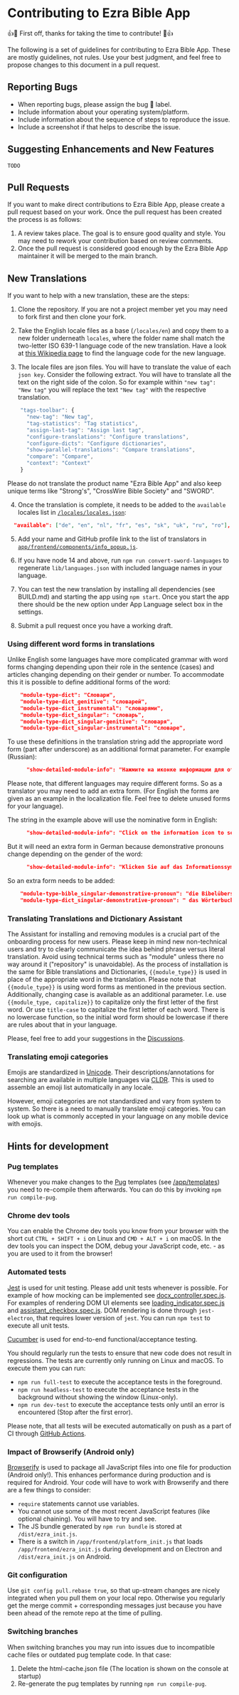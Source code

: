 # Contributing to Ezra Bible App

:+1::tada: First off, thanks for taking the time to contribute! :tada::+1:

The following is a set of guidelines for contributing to Ezra Bible App. These are mostly guidelines, not rules. Use your best judgment, and feel free to propose changes to this document in a pull request.

## Reporting Bugs

* When reporting bugs, please assign the bug 🐞 label.
* Include information about your operating system/platform.
* Include information about the sequence of steps to reproduce the issue.
* Include a screenshot if that helps to describe the issue.

## Suggesting Enhancements and New Features

`TODO`

## Pull Requests

If you want to make direct contributions to Ezra Bible App, please create a pull request based on your work. Once the pull request has been created the process is as follows:

1) A review takes place. The goal is to ensure good quality and style. You may need to rework your contribution based on review comments.
2) Once the pull request is considered good enough by the Ezra Bible App maintainer it will be merged to the main branch.

## New Translations

If you want to help with a new translation, these are the steps:

1) Clone the repository. If you are not a project member yet you may need to fork first and then clone your fork.

2) Take the English locale files as a base (`/locales/en`) and copy them to a new folder underneath `locales`, where the folder name shall match the two-letter ISO 639-1 language code of the new translation. Have a look at [this Wikipedia page](https://en.wikipedia.org/wiki/List_of_ISO_639-1_codes) to find the language code for the new language.

3) The locale files are json files. You will have to translate the value of each `json key`. Consider the following extract. You will have to translate all the text on the right side of the colon. So for example within `"new tag": "New tag"` you will replace the text `"New tag"` with the respective translation.

```javascript
    "tags-toolbar": {
      "new-tag": "New tag",
      "tag-statistics": "Tag statistics",
      "assign-last-tag": "Assign last tag",
      "configure-translations": "Configure translations",
      "configure-dicts": "Configure dictionaries",
      "show-parallel-translations": "Compare translations",
      "compare": "Compare",
      "context": "Context"
    }
```

Please do not translate the product name "Ezra Bible App" and also keep unique terms like "Strong's", "CrossWire Bible Society" and "SWORD".

4) Once the translation is complete, it needs to be added to the `available` locales list in [`/locales/locales.json`](https://github.com/ezra-bible-app/ezra-bible-app/blob/master/locales/locales.json):
```json
  "available": ["de", "en", "nl", "fr", "es", "sk", "uk", "ru", "ro"], // <== Add the language
```

5) Add your name and GitHub profile link to the list of translators in [`app/frontend/components/info_popup.js`](https://github.com/ezra-bible-app/ezra-bible-app/blob/master/app/frontend/components/info_popup.js#L106).

6) If you have node 14 and above, run `npm run convert-sword-languages` to regenerate `lib/languages.json` with included language names in your language.

7) You can test the new translation by installing all dependencies (see BUILD.md) and starting the app using `npm start`. Once you start the app there should be the new option under App Language select box in the settings.

8) Submit a pull request once you have a working draft.

### Using different word forms in translations

Unlike English some languages have more complicated grammar with word forms changing depending upon their role in the sentence (cases) and articles changing depending on their gender or number. To accommodate this it is possible to define additional forms of the word:
```json
    "module-type-dict": "Словари",
    "module-type-dict_genitive": "словарей",
    "module-type-dict_instrumental": "словарями",
    "module-type-dict_singular": "словарь",
    "module-type-dict_singular-genitive": "словаря",
    "module-type-dict_singular-instrumental": "словаре",
```
To use these definitions in the translation string add the appropriate word form (part after underscore) as an additional format parameter. For example (Russian):
```json
      "show-detailed-module-info": "Нажмите на иконке информации для отображения подробностей о {{module_type, singular-instrumental}}."
```
Please note, that different languages may require different forms. So as a translator you may need to add an extra form. (For English the forms are given as an example in the localization file. Feel free to delete unused forms for your language).

The string in the example above will use the nominative form in English:
```json
      "show-detailed-module-info": "Click on the information icon to see more details about the {{module_type, singular}}."
```
But it will need an extra form in German because demonstrative pronouns change depending on the gender of the word:
```json
      "show-detailed-module-info": "Klicken Sie auf das Informationssymbol um mehr Informationen zu {{module_type, singular-demonstrative-pronoun}} anzuzeigen."
```
So an extra form needs to be added:
```json
    "module-type-bible_singular-demonstrative-pronoun": "die Bibelübersetzung",
    "module-type-dict_singular-demonstrative-pronoun": " das Wörterbuch",
```

### Translating Translations and Dictionary Assistant

The Assistant for installing and removing modules is a crucial part of the onboarding process for new users. Please keep in mind new non-technical users and try to clearly communicate the idea behind phrase versus literal translation. Avoid using technical terms such as "module" unless there no way around it ("repository" is unavoidable). As the process of installation is the same for Bible translations and Dictionaries, `{{module_type}}` is used in place of the appropriate word in the translation. Please note that `{{module_type}}` is using word forms as mentioned in the previous section. Additionally, changing case is available as an additional parameter. I.e. use `{{module_type, capitalize}}` to capitalize only the first letter of the first word. Or use `title-case` to capitalize the first letter of each word. There is no lowercase function, so the initial word form should be lowercase if there are rules about that in your language. 

Please, feel free to add your suggestions in the [Discussions](https://github.com/ezra-bible-app/ezra-bible-app/discussions).

### Translating emoji categories

Emojis are standardized in [Unicode](http://unicode.org/emoji/charts/full-emoji-list.html). Their descriptions/annotations for searching are available in multiple languages via [CLDR](https://unicode-org.github.io/cldr-staging/charts/latest/annotations/index.html). This is used to assemble an emoji list automatically in any locale. 

However, emoji categories are not standardized and vary from system to system. So there is a need to manually translate emoji categories. You can look up what is commonly accepted in your language on any mobile device with emojis.

## Hints for development

### Pug templates

Whenever you make changes to the [Pug](https://pugjs.org/) templates (see [/app/templates](https://github.com/ezra-bible-app/ezra-bible-app/tree/master/app/templates)) you need to re-compile them afterwards. You can do this by invoking `npm run compile-pug`.

### Chrome dev tools

You can enable the Chrome dev tools you know from your browser with the short cut `CTRL + SHIFT + i` on Linux and `CMD + ALT + i` on macOS.
In the dev tools you can inspect the DOM, debug your JavaScript code, etc. - as you are used to it from the browser!

### Automated tests

[Jest](https://jestjs.io/docs/expect) is used for unit testing. Please add unit tests whenever is possible. For example of how mocking can be implemented see [docx_controller.spec.js](https://github.com/ezra-project/ezra-project/blob/c4957dee0c7e66e4708a1d532292ec46ff01f4fa/app/frontend/components/docx_export/__tests__/docx_controller.spec.js). For examples of rendering DOM UI elements see [loading_indicator.spec.js](https://github.com/ezra-project/ezra-project/blob/2349d6a20dfb02cef32a54efe436b31c1d2507e0/app/frontend/components/__tests__/loading_indicator.spec.js) and [assistant_checkbox.spec.js](https://github.com/ezra-project/ezra-project/blob/eb9fd583451f843597a26089ebfd28c0c2bcedd2/app/frontend/components/module_assistant/__tests__/assistant_checkbox.spec.js). DOM rendering is done through `jest-electron`, that requires lower version of `jest`. You can run `npm test` to execute all unit tests.

[Cucumber](https://cucumber.io/docs/cucumber/) is used for end-to-end functional/acceptance testing. 

You should regularly run the tests to ensure that new code does not result in regressions. The tests are currently only running on Linux and macOS. To execute them you can run:

- `npm run full-test` to execute the acceptance tests in the foreground.
- `npm run headless-test` to execute the acceptance tests in the background without showing the window (Linux-only).
- `npm run dev-test` to execute the acceptance tests only until an error is encountered (Stop after the first error).

Please note, that all tests will be executed automatically on push as a part of CI through [GitHub Actions](https://github.com/ezra-project/ezra-project/blob/594dc99ccc7049111b274a16c4d96e9f4e17ae51/.github/workflows/test.yml).
### Impact of Browserify (Android only)

[Browserify](http://browserify.org/) is used to package all JavaScript files into one file for production (Android only!). This enhances performance during production and is required for Android. Your code will have to work with Browserify and there are a few things to consider:

- `require` statements cannot use variables.
- You cannot use some of the most recent JavaScript features (like optional chaining). You will have to try and see.
- The JS bundle generated by `npm run bundle` is stored at `/dist/ezra_init.js`.
- There is a switch in `/app/frontend/platform_init.js` that loads `/app/frontend/ezra_init.js` during development and on Electron and `/dist/ezra_init.js` on Android.

### Git configuration

Use `git config pull.rebase true`, so that up-stream changes are nicely integrated when you pull them on your local repo.
Otherwise you regularly get the merge commit + corresponding messages just because you have been ahead of the remote repo at the time of pulling.

### Switching branches

When switching branches you may run into issues due to incompatible cache files or outdated pug template code. In that case:

1. Delete the html-cache.json file (The location is shown on the console at startup)
2. Re-generate the pug templates by running `npm run compile-pug`.
